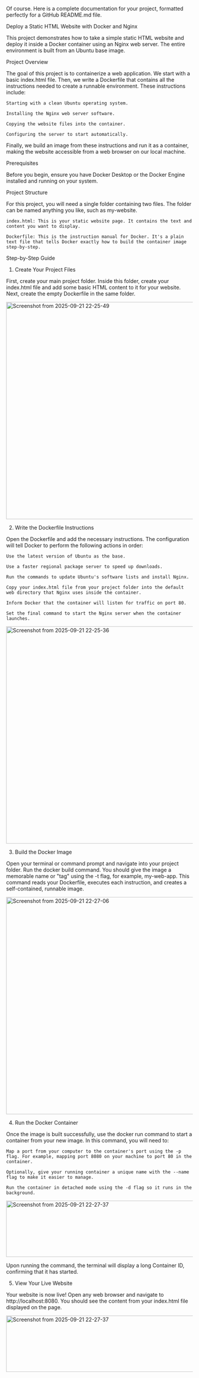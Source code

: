 Of course. Here is a complete documentation for your project, formatted perfectly for a GitHub README.md file.

Deploy a Static HTML Website with Docker and Nginx

This project demonstrates how to take a simple static HTML website and deploy it inside a Docker container using an Nginx web server. The entire environment is built from an Ubuntu base image.

Project Overview

The goal of this project is to containerize a web application. We start with a basic index.html file. Then, we write a Dockerfile that contains all the instructions needed to create a runnable environment. These instructions include:

    Starting with a clean Ubuntu operating system.

    Installing the Nginx web server software.

    Copying the website files into the container.

    Configuring the server to start automatically.

Finally, we build an image from these instructions and run it as a container, making the website accessible from a web browser on our local machine.

Prerequisites

Before you begin, ensure you have Docker Desktop or the Docker Engine installed and running on your system.

Project Structure

For this project, you will need a single folder containing two files. The folder can be named anything you like, such as my-website.

    index.html: This is your static website page. It contains the text and content you want to display.

    Dockerfile: This is the instruction manual for Docker. It's a plain text file that tells Docker exactly how to build the container image step-by-step.

Step-by-Step Guide

1. Create Your Project Files

First, create your main project folder. Inside this folder, create your index.html file and add some basic HTML content to it for your website. Next, create the empty Dockerfile in the same folder.

<img width="1850" height="586" alt="Screenshot from 2025-09-21 22-25-49" src="https://github.com/user-attachments/assets/b34a4211-2feb-46c7-b9d1-df048564b988" />


2. Write the Dockerfile Instructions

Open the Dockerfile and add the necessary instructions. The configuration will tell Docker to perform the following actions in order:

    Use the latest version of Ubuntu as the base.

    Use a faster regional package server to speed up downloads.

    Run the commands to update Ubuntu's software lists and install Nginx.

    Copy your index.html file from your project folder into the default web directory that Nginx uses inside the container.

    Inform Docker that the container will listen for traffic on port 80.

    Set the final command to start the Nginx server when the container launches.
    
<img width="1850" height="586" alt="Screenshot from 2025-09-21 22-25-36" src="https://github.com/user-attachments/assets/be091e8e-b622-4cb3-bc5e-b9160cee8eef" />

3. Build the Docker Image

Open your terminal or command prompt and navigate into your project folder. Run the docker build command. You should give the image a memorable name or "tag" using the -t flag, for example, my-web-app. This command reads your Dockerfile, executes each instruction, and creates a self-contained, runnable image.

<img width="1850" height="586" alt="Screenshot from 2025-09-21 22-27-06" src="https://github.com/user-attachments/assets/ade050da-6e27-4927-a067-473afede35f6" />


4. Run the Docker Container

Once the image is built successfully, use the docker run command to start a container from your new image. In this command, you will need to:

    Map a port from your computer to the container's port using the -p flag. For example, mapping port 8080 on your machine to port 80 in the container.

    Optionally, give your running container a unique name with the --name flag to make it easier to manage.

    Run the container in detached mode using the -d flag so it runs in the background.

<img width="1092" height="152" alt="Screenshot from 2025-09-21 22-27-37" src="https://github.com/user-attachments/assets/3d2262a8-9efa-416f-baf7-f50da6a8c2e5" />


Upon running the command, the terminal will display a long Container ID, confirming that it has started.

5. View Your Live Website

Your website is now live! Open any web browser and navigate to http://localhost:8080. You should see the content from your index.html file displayed on the page.

<img width="1092" height="152" alt="Screenshot from 2025-09-21 22-27-37" src="https://github.com/user-attachments/assets/75cebde5-0a37-459a-864a-94b3a989821f" />
